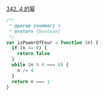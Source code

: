 [342. 4 的幂](https://leetcode-cn.com/problems/power-of-four/)

```javascript
/**
 * @param {number} n
 * @return {boolean}
 */
var isPowerOfFour = function (n) {
  if (n <= 0) {
    return false
  }
  while (n % 4 === 0) {
    n /= 4
  }
  return n === 1
}
```
